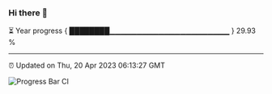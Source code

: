 ### Hi there 👋

⏳ Year progress { ████████▁▁▁▁▁▁▁▁▁▁▁▁▁▁▁▁▁▁▁▁▁▁ } 29.93 %

---

⏰ Updated on Thu, 20 Apr 2023 06:13:27 GMT

![Progress Bar CI](https://github.com/liununu/liununu/workflows/Progress%20Bar%20CI/badge.svg)
